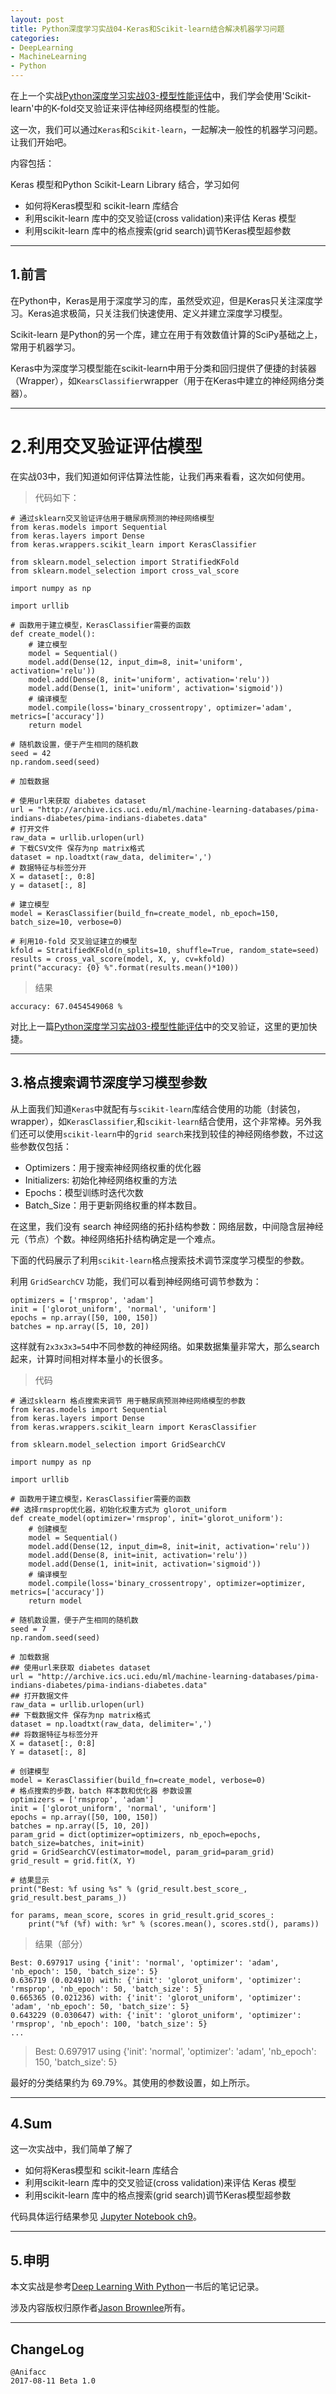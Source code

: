 ```yaml
---
layout: post
title: Python深度学习实战04-Keras和Scikit-learn结合解决机器学习问题
categories:
- DeepLearning
- MachineLearning
- Python
---
```


在上一个实战[Python深度学习实战03-模型性能评估](https://anifacc.github.io/deeplearning/machinelearning/python/2017/08/09/dlwp-setimate-model-performance/)中，我们学会使用'Scikit-learn'中的K-fold交叉验证来评估神经网络模型的性能。

这一次，我们可以通过`Keras`和`Scikit-learn`，一起解决一般性的机器学习问题。让我们开始吧。

内容包括：

Keras 模型和Python Scikit-Learn Library 结合，学习如何

- 如何将Keras模型和 scikit-learn 库结合
- 利用scikit-learn 库中的交叉验证(cross validation)来评估 Keras 模型
- 利用scikit-learn 库中的格点搜索(grid search)调节Keras模型超参数

---

## 1.前言

在Python中，Keras是用于深度学习的库，虽然受欢迎，但是Keras只关注深度学习。Keras追求极简，只关注我们快速使用、定义并建立深度学习模型。

Scikit-learn 是Python的另一个库，建立在用于有效数值计算的SciPy基础之上，常用于机器学习。

Keras中为深度学习模型能在scikit-learn中用于分类和回归提供了便捷的封装器（Wrapper），如`KearsClassifier`wrapper（用于在Keras中建立的神经网络分类器）。

---

# 2.利用交叉验证评估模型

在实战03中，我们知道如何评估算法性能，让我们再来看看，这次如何使用。

> 代码如下：

```
# 通过sklearn交叉验证评估用于糖尿病预测的神经网络模型
from keras.models import Sequential
from keras.layers import Dense
from keras.wrappers.scikit_learn import KerasClassifier

from sklearn.model_selection import StratifiedKFold
from sklearn.model_selection import cross_val_score

import numpy as np

import urllib

# 函数用于建立模型，KerasClassifier需要的函数
def create_model():
    # 建立模型
    model = Sequential()
    model.add(Dense(12, input_dim=8, init='uniform', activation='relu'))
    model.add(Dense(8, init='uniform', activation='relu'))
    model.add(Dense(1, init='uniform', activation='sigmoid'))
    # 编译模型
    model.compile(loss='binary_crossentropy', optimizer='adam', metrics=['accuracy'])
    return model

# 随机数设置，便于产生相同的随机数
seed = 42
np.random.seed(seed)

# 加载数据

# 使用url来获取 diabetes dataset
url = "http://archive.ics.uci.edu/ml/machine-learning-databases/pima-indians-diabetes/pima-indians-diabetes.data"
# 打开文件
raw_data = urllib.urlopen(url)
# 下载CSV文件 保存为np matrix格式
dataset = np.loadtxt(raw_data, delimiter=',')
# 数据特征与标签分开
X = dataset[:, 0:8]
y = dataset[:, 8]

# 建立模型
model = KerasClassifier(build_fn=create_model, nb_epoch=150, batch_size=10, verbose=0)

# 利用10-fold 交叉验证建立的模型
kfold = StratifiedKFold(n_splits=10, shuffle=True, random_state=seed)
results = cross_val_score(model, X, y, cv=kfold)
print("accuracy: {0} %".format(results.mean()*100))
```

> 结果

```
accuracy: 67.0454549068 %
```

对比上一篇[Python深度学习实战03-模型性能评估](https://anifacc.github.io/deeplearning/machinelearning/python/2017/08/09/dlwp-setimate-model-performance/)中的交叉验证，这里的更加快捷。

---

## 3.格点搜索调节深度学习模型参数

从上面我们知道`Keras`中就配有与`scikit-learn`库结合使用的功能（封装包，wrapper），如`KerasClassifier`,和`scikit-learn`结合使用，这个非常棒。另外我们还可以使用`scikit-learn`中的`grid search`来找到较佳的神经网络参数，不过这些参数仅包括：

- Optimizers：用于搜索神经网络权重的优化器
- Initializers: 初始化神经网络权重的方法
- Epochs：模型训练时迭代次数
- Batch_Size：用于更新网络权重的样本数目。

在这里，我们没有 search 神经网络的拓扑结构参数：网络层数，中间隐含层神经元（节点）个数。神经网络拓扑结构确定是一个难点。

下面的代码展示了利用`scikit-learn`格点搜索技术调节深度学习模型的参数。

利用 `GridSearchCV` 功能，我们可以看到神经网络可调节参数为：

```
optimizers = ['rmsprop', 'adam']
init = ['glorot_uniform', 'normal', 'uniform']
epochs = np.array([50, 100, 150])
batches = np.array([5, 10, 20])
```

这样就有`2x3x3x3=54`中不同参数的神经网络。如果数据集量非常大，那么search起来，计算时间相对样本量小的长很多。

> 代码

```
# 通过sklearn 格点搜索来调节 用于糖尿病预测神经网络模型的参数
from keras.models import Sequential
from keras.layers import Dense
from keras.wrappers.scikit_learn import KerasClassifier

from sklearn.model_selection import GridSearchCV

import numpy as np

import urllib

# 函数用于建立模型，KerasClassifier需要的函数
## 选择rmsprop优化器，初始化权重方式为 glorot_uniform
def create_model(optimizer='rmsprop', init='glorot_uniform'):
    # 创建模型
    model = Sequential()
    model.add(Dense(12, input_dim=8, init=init, activation='relu'))
    model.add(Dense(8, init=init, activation='relu'))
    model.add(Dense(1, init=init, activation='sigmoid'))
    # 编译模型
    model.compile(loss='binary_crossentropy', optimizer=optimizer, metrics=['accuracy'])
    return model

# 随机数设置，便于产生相同的随机数
seed = 7
np.random.seed(seed)

# 加载数据
## 使用url来获取 diabetes dataset
url = "http://archive.ics.uci.edu/ml/machine-learning-databases/pima-indians-diabetes/pima-indians-diabetes.data"
## 打开数据文件
raw_data = urllib.urlopen(url)
## 下载数据文件 保存为np matrix格式
dataset = np.loadtxt(raw_data, delimiter=',')
## 将数据特征与标签分开
X = dataset[:, 0:8]
Y = dataset[:, 8]

# 创建模型
model = KerasClassifier(build_fn=create_model, verbose=0)
# 格点搜索的步数，batch 样本数和优化器 参数设置
optimizers = ['rmsprop', 'adam']
init = ['glorot_uniform', 'normal', 'uniform']
epochs = np.array([50, 100, 150])
batches = np.array([5, 10, 20])
param_grid = dict(optimizer=optimizers, nb_epoch=epochs, batch_size=batches, init=init)
grid = GridSearchCV(estimator=model, param_grid=param_grid)
grid_result = grid.fit(X, Y)

# 结果显示
print("Best: %f using %s" % (grid_result.best_score_, grid_result.best_params_))

for params, mean_score, scores in grid_result.grid_scores_:
    print("%f (%f) with: %r" % (scores.mean(), scores.std(), params))
```

> 结果（部分）

```
Best: 0.697917 using {'init': 'normal', 'optimizer': 'adam', 'nb_epoch': 150, 'batch_size': 5}
0.636719 (0.024910) with: {'init': 'glorot_uniform', 'optimizer': 'rmsprop', 'nb_epoch': 50, 'batch_size': 5}
0.665365 (0.021236) with: {'init': 'glorot_uniform', 'optimizer': 'adam', 'nb_epoch': 50, 'batch_size': 5}
0.643229 (0.030647) with: {'init': 'glorot_uniform', 'optimizer': 'rmsprop', 'nb_epoch': 100, 'batch_size': 5}
...
```

> Best: 0.697917 using {'init': 'normal', 'optimizer': 'adam', 'nb_epoch': 150, 'batch_size': 5}

最好的分类结果约为 69.79%。其使用的参数设置，如上所示。

---

## 4.Sum

这一次实战中，我们简单了解了

- 如何将Keras模型和 scikit-learn 库结合
- 利用scikit-learn 库中的交叉验证(cross validation)来评估 Keras 模型
- 利用scikit-learn 库中的格点搜索(grid search)调节Keras模型超参数

代码具体运行结果参见 [Jupyter Notebook ch9](https://nbviewer.jupyter.org/github/JeremiahZhang/gopython/blob/master/AI/deep-learning-with-python/ch9-keras-model-with-sklearn-general-ML.ipynb)。

---

## 5.申明

本文实战是参考[Deep Learning With Python](https://machinelearningmastery.com/deep-learning-with-python/)一书后的笔记记录。

涉及内容版权归原作者[Jason Brownlee](http://machinelearningmastery.com/about/)所有。

---

## ChangeLog

```
@Anifacc  
2017-08-11 Beta 1.0
```
